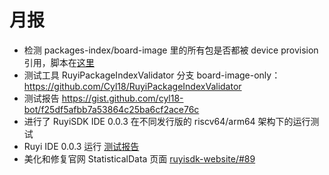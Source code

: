 # 月报

- 检测 packages-index/board-image 里的所有包是否都被 device provision 引用，脚本在[这里](files/device-provision-validator2.py)
- 测试工具 RuyiPackageIndexValidator 分支 board-image-only：<https://github.com/Cyl18/RuyiPackageIndexValidator>
- 测试报告 <https://gist.github.com/cyl18-bot/f25df5afbb7a53864c25ba6cf2ace76c>
- 进行了 RuyiSDK IDE 0.0.3 在不同发行版的 riscv64/arm64 架构下的运行测试
- Ruyi IDE 0.0.3 运行 [测试报告](./ruyi-ide-0.0.3-test-report.md)
- 美化和修复官网 StatisticalData 页面 [ruyisdk-website/#89](https://github.com/ruyisdk/ruyisdk-website/pull/89)
